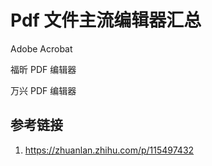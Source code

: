 # Pdf 文件主流编辑器汇总


Adobe Acrobat

福昕 PDF 编辑器

万兴 PDF 编辑器

## 参考链接
1. https://zhuanlan.zhihu.com/p/115497432

